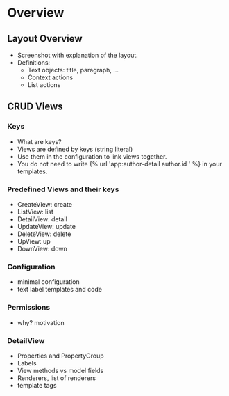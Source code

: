 # Overview


## Layout Overview

- Screenshot with explanation of the layout.
- Definitions:
  - Text objects: title, paragraph, ...
  - Context actions
  - List actions

## CRUD Views

### Keys
- What are keys?
- Views are defined by keys (string literal)
- Use them in the configuration to link views together. 
- You do not need to write {% url 'app:author-detail author.id ' %} in your templates.

### Predefined Views and their keys
- CreateView: create 
- ListView: list
- DetailView: detail
- UpdateView: update
- DeleteView: delete
- UpView: up
- DownView: down

### Configuration
- minimal configuration
- text label templates and code

### Permissions
- why? motivation

### DetailView
- Properties and PropertyGroup
- Labels
- View methods vs model fields
- Renderers, list of renderers
- template tags
